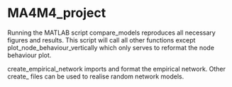 # MA4M4_project

Running the MATLAB script compare_models reproduces all necessary figures and results. This script will call all other functions except 
plot_node_behaviour_vertically which only serves to reformat the node behaviour plot. 

create_empirical_network imports and format the empirical network. Other create_ files can be used to realise random network models. 
